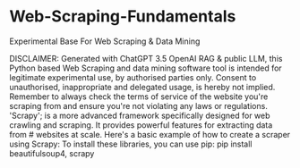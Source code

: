 # Web-Scraping-Fundamentals
Experimental Base For Web Scraping &amp; Data Mining

DISCLAIMER: Generated with ChatGPT 3.5 OpenAI RAG & public LLM, this Python based Web Scraping and data mining software tool is intended for legitimate experimental use, by authorised parties only. Consent to unauthorised, inappropriate and delegated usage, is hereby not implied.
Remember to always check the terms of service of the website you're scraping from and ensure you're not violating any laws or regulations.
'Scrapy'; is a more advanced framework specifically designed for web crawling and scraping. It provides powerful features for extracting data from # websites at scale. Here's a basic example of how to create a scraper using Scrapy:
To install these libraries, you can use pip:
pip install beautifulsoup4, scrapy
